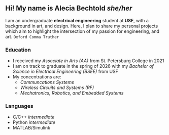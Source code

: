 ## Hi! My name is Alecia Bechtold *she/her*
I am an undergraduate **electrical engineering** student at **USF**, with a background in art, and design. Here, I plan to share my personal projects which aim to highlight the intersection of my passion for engineering, and art.
`Oxford Comma Truther`

### Education
- I received my *Associate in Arts (AA)* from St. Petersburg College in 2021
- I am on track to graduate in the spring of 2026 with my *Bachelor of Science in Electrical Engineering (BSEE)* from USF
- My concentrations are:
  - *Communcations Systems*
  - *Wireless Circuits and Systems (RF)*
  - *Mechatronics, Robotics, and Embedded Systems*

### Languages
- C/C++ *intermediate*
- Python *intermediate*
- MATLAB/Simulink

<!---
aleciabechtold/aleciabechtold is a ✨ special ✨ repository because its `README.md` (this file) appears on your GitHub profile.
You can click the Preview link to take a look at your changes.
--->

